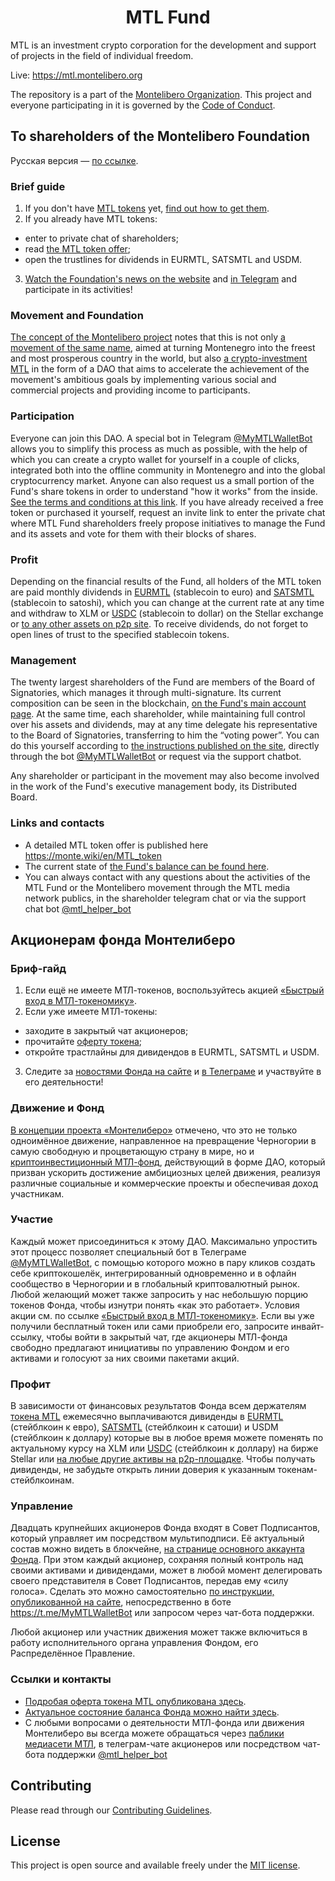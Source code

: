 <h1 align="center">MTL Fund</h1>

MTL is an investment crypto corporation for the development and support of projects in the field of individual freedom.

Live: https://mtl.montelibero.org

The repository is a part of the [Montelibero Organization](https://github.com/montelibero-org). This project and everyone participating in it is governed by the [Code of Conduct](CODE_OF_CONDUCT.md).

<h2><b>To shareholders of the Montelibero Foundation</b></h2>
Русская версия — <a href="#Russian">по ссылке</a>.
<h3>Brief guide</h3>
<ol>
 	<li>If you don't have <a href="https://stellar.expert/explorer/public/asset/MTL-GACKTN5DAZGWXRWB2WLM6OPBDHAMT6SJNGLJZPQMEZBUR4JUGBX2UK7V-1">MTL tokens</a> yet, <a href="https://t.me/Montelibero_org/732">find out how to get them</a>.</li>
 	<li>If you already have MTL tokens:</li>
</ol>
<ul>
 	<li>enter to private chat of shareholders;</li>
 	<li>read <a href="https://monte.wiki/en/MTL_token">the MTL token offer</a>;</li>
 	<li>open the trustlines for dividends in EURMTL, SATSMTL and USDM.</li>
</ul>
<ol start="3">
 	<li><a href="https://montelibero.org/category/news/mtl-fund-news/">Watch the Foundation's news on the website</a> and <a href="https://t.me/Montelibero_org">in Telegram</a> and participate in its activities!</li>
</ol>
<h3>Movement and Foundation</h3>
<a href="https://montelibero.org/montelibero-concept-of-strategy-en/">The concept of the Montelibero project</a> notes that this is not only <a href="https://monte.wiki/en/Montelibero_movement">a movement of the same name</a>, aimed at turning Montenegro into the freest and most prosperous country in the world, but also <a href="https://monte.wiki/en/MTL_fund">a crypto-investment MTL</a> in the form of a DAO that aims to accelerate the achievement of the movement's ambitious goals by implementing various social and commercial projects and providing income to participants.
<h3>Participation</h3>
Everyone can join this DAO. A special bot in Telegram <a href="https://t.me/MyMTLWalletBot">@MyMTLWalletBot</a> allows you to simplify this process as much as possible, with the help of which you can create a crypto wallet for yourself in a couple of clicks, integrated both into the offline community in Montenegro and into the global cryptocurrency market. Anyone can also request us a small portion of the Fund's share tokens in order to understand "how it works" from the inside. <a href="https://t.me/Montelibero_org/732">See the terms and conditions at this link</a>. If you have already received a free token or purchased it yourself, request an invite link to enter the private chat where MTL Fund shareholders freely propose initiatives to manage the Fund and its assets and vote for them with their blocks of shares.
<h3>Profit</h3>
Depending on the financial results of the Fund, all holders of the MTL token are paid monthly dividends in <a href="https://stellar.expert/explorer/public/asset/EURMTL-GACKTN5DAZGWXRWB2WLM6OPBDHAMT6SJNGLJZPQMEZBUR4JUGBX2UK7V">EURMTL</a> (stablecoin to euro) and <a href="https://stellar.expert/explorer/public/asset/SATSMTL-GACKTN5DAZGWXRWB2WLM6OPBDHAMT6SJNGLJZPQMEZBUR4JUGBX2UK7V">SATSMTL</a> (stablecoin to satoshi), which you can change at the current rate at any time and withdraw to XLM or <a href="https://stellar.expert/explorer/public/asset/USDC-GA5ZSEJYB37JRC5AVCIA5MOP4RHTM335X2KGX3IHOJAPP5RE34K4KZVN">USDC</a> (stablecoin to dollar) on the Stellar exchange or <a href="https://t.me/eurmtl_club">to any other assets on p2p site</a>. To receive dividends, do not forget to open lines of trust to the specified stablecoin tokens.
<h3>Management</h3>
The twenty largest shareholders of the Fund are members of the Board of Signatories, which manages it through multi-signature. Its current composition can be seen in the blockchain, <a href="https://stellar.expert/explorer/public/account/GACKTN5DAZGWXRWB2WLM6OPBDHAMT6SJNGLJZPQMEZBUR4JUGBX2UK7V">on the Fund's main account page</a>. At the same time, each shareholder, while maintaining full control over his assets and dividends, may at any time delegate his representative to the Board of Signatories, transferring to him the “voting power”. You can do this yourself according to <a href="https://montelibero.org/2022/04/14/how-to-delegate-your-mtl-voice/">the instructions published on the site</a>, directly through the bot <a href="https://t.me/MyMTLWalletBot">@MyMTLWalletBot</a> or request via the support chatbot.

Any shareholder or participant in the movement may also become involved in the work of the Fund's executive management body, its Distributed Board.
<h3>Links and contacts</h3>
<ul>
 	<li>A detailed MTL token offer is published here <a href="https://monte.wiki/en/MTL_token">https://monte.wiki/en/MTL_token </a></li>
 	<li>The current state of <a href="https://montelibero.org/2022/01/14/mtl-fund-balance-structure/">the Fund's balance can be found here</a>.</li>
 	<li>You can always contact with any questions about the activities of the MTL Fund or the Montelibero movement through the MTL media network publics, in the shareholder telegram chat or via the support chat bot <a href="https://t.me/mtl_helper_bot">@mtl_helper_bot</a>
<a name="Russian"></a></li>
</ul>
<h2><b>Акционерам фонда Монтелиберо</b></h2>
<h3>Бриф-гайд</h3>
<ol>
 	<li>Если ещё не имеете МТЛ-токенов, воспользуйтесь акцией <a href="/quick-entry-to-the-montelibero-tokenomics/">«Быстрый вход в МТЛ-токеномику»</a>.</li>
 	<li>Если уже имеете МТЛ-токены:</li>
</ol>
<ul>
 	<li aria-level="1">заходите в закрытый чат акционеров;</li>
 	<li aria-level="1">прочитайте <a href="https://montelibero.org/mtl-token-contract/">оферту токена</a>;</li>
 	<li aria-level="1">откройте трастлайны для дивидендов в EURMTL, SATSMTL и USDM.</li>
</ul>
<ol start="3">
 	<li>Следите за <a href="https://montelibero.org/category/news/mtl-fund-news/">новостями Фонда на сайте</a> и <a href="https://t.me/Montelibero_ru/4594">в Телеграме</a> и участвуйте в его деятельности!</li>
</ol>
<h3><b>Движение и Фонд</b></h3>
<a href="https://montelibero.org/montelibero-concept-strategy-ru/">В концепции проекта «Монтелиберо»</a> отмечено, что это не только одноимённое движение, направленное на превращение Черногории в самую свободную и процветающую страну в мире, но и <a href="https://monte.wiki/ru/%D0%9C%D0%A2%D0%9B-%D1%84%D0%BE%D0%BD%D0%B4._%D0%9E%D1%80%D0%B3%D0%B0%D0%BD%D0%B8%D0%B7%D0%B0%D1%86%D0%B8%D0%BE%D0%BD%D0%BD%D0%B0%D1%8F_%D1%81%D1%85%D0%B5%D0%BC%D0%B0">криптоинвестиционный МТЛ-фонд</a>, действующий в форме ДАО, который призван ускорить достижение амбициозных целей движения, реализуя различные социальные и коммерческие проекты и обеспечивая доход участникам.
<h3><b>Участие</b></h3>
Каждый может присоединиться к этому ДАО. Максимально упростить этот процесс позволяет специальный бот в Телеграме <a href="https://t.me/MyMTLWalletBot">@MyMTLWalletBot</a>, с помощью которого можно в пару кликов создать себе криптокошелёк, интегрированный одновременно и в офлайн сообщество в Черногории и в глобальный криптовалютный рынок. Любой желающий может также запросить у нас небольшую порцию токенов Фонда, чтобы изнутри понять «как это работает». Условия акции см. по ссылке <a href="/quick-entry-to-the-montelibero-tokenomics/">«Быстрый вход в МТЛ-токеномику»</a>. Если вы уже получили бесплатный токен или сами приобрели его, запросите инвайт-ссылку, чтобы войти в закрытый чат, где акционеры МТЛ-фонда свободно предлагают инициативы по управлению Фондом и его активами и голосуют за них своими пакетами акций.
<h3><b>Профит</b></h3>
В зависимости от финансовых результатов Фонда всем держателям <a href="https://stellar.expert/explorer/public/asset/MTL-GACKTN5DAZGWXRWB2WLM6OPBDHAMT6SJNGLJZPQMEZBUR4JUGBX2UK7V">токена MTL</a> ежемесячно выплачиваются дивиденды в <a href="https://stellar.expert/explorer/public/asset/EURMTL-GACKTN5DAZGWXRWB2WLM6OPBDHAMT6SJNGLJZPQMEZBUR4JUGBX2UK7V">EURMTL</a> (стейблкоин к евро), <a href="https://stellar.expert/explorer/public/asset/SATSMTL-GACKTN5DAZGWXRWB2WLM6OPBDHAMT6SJNGLJZPQMEZBUR4JUGBX2UK7V">SATSMTL</a> (стейблкоин к сатоши) и USDM (стейблкоин к доллару) которые вы в любое время можете поменять по актуальному курсу на XLM или <a href="https://stellar.expert/explorer/public/asset/USDC-GA5ZSEJYB37JRC5AVCIA5MOP4RHTM335X2KGX3IHOJAPP5RE34K4KZVN">USDC</a> (стейблкоин к доллару) на бирже Stellar или <a href="https://t.me/eurmtl_club">на любые другие активы на p2p-площадке</a>. Чтобы получать дивиденды, не забудьте открыть линии доверия к указанным токенам-стейблкоинам.
<h3><b>Управление</b></h3>
Двадцать крупнейших акционеров Фонда входят в Совет Подписантов, который управляет им посредством мультиподписи. Её актуальный состав можно видеть в блокчейне, <a href="https://stellar.expert/explorer/public/account/GACKTN5DAZGWXRWB2WLM6OPBDHAMT6SJNGLJZPQMEZBUR4JUGBX2UK7V">на странице основного аккаунта Фонда</a>. При этом каждый акционер, сохраняя полный контроль над своими активами и дивидендами, может в любой момент делегировать своего представителя в Совет Подписантов, передав ему «силу голоса». Сделать это можно самостоятельно <a href="https://montelibero.org/2022/04/14/how-to-delegate-your-mtl-voice/">по инструкции, опубликованной на сайте</a>, непосредственно в боте <a href="https://t.me/MyMTLWalletBot">https://t.me/MyMTLWalletBot</a> или запросом через чат-бота поддержки.

Любой акционер или участник движения может также включиться в работу исполнительного органа управления Фондом, его Распределённое Правление.
<h3><b>Ссылки и контакты</b></h3>
<ul>
 	<li><a href="https://montelibero.org/mtl-token-contract/">Подробая оферта токена MTL опубликована здесь</a>.</li>
 	<li><a href="https://montelibero.org/2022/01/14/mtl-fund-balance-structure/">Актуальное состояние баланса Фонда можно найти здесь</a>.</li>
 	<li>С любыми вопросами о деятельности МТЛ-фонда или движения Монтелиберо вы всегда можете обращаться через <a href="https://t.me/Montelibero_ru/4594">паблики медиасети МТЛ</a>, в телеграм-чате акционеров или посредством чат-бота поддержки <a href="https://t.me/mtl_helper_bot">@mtl_helper_bot</a></li>
</ul>

## Contributing

Please read through our [Contributing Guidelines](CONTRIBUTING.md).

## License

This project is open source and available freely under the [MIT license](LICENSE.md).
